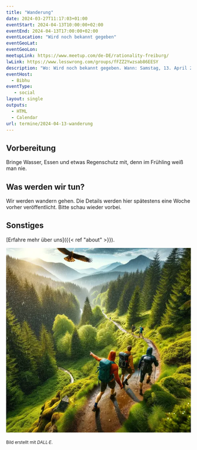 ```yaml
---
title: "Wanderung"
date: 2024-03-27T11:17:03+01:00
eventStart: 2024-04-13T10:00:00+02:00
eventEnd: 2024-04-13T17:00:00+02:00
eventLocation: "Wird noch bekannt gegeben"
eventGeoLat: 
eventGeoLon: 
meetupLink: https://www.meetup.com/de-DE/rationality-freiburg/
lwLink: https://www.lesswrong.com/groups/fFZZ2Ywzsab86EESY
description: "Wo: Wird noch bekannt gegeben. Wann: Samstag, 13. April 2024 um 10:00 Uhr MESZ."
eventHost:
  - Bibhu
eventType:
   - social
layout: single
outputs:
  - HTML
  - Calendar
url: termine/2024-04-13-wanderung
---
```


## Vorbereitung

Bringe Wasser, Essen und etwas Regenschutz mit, denn im Frühling weiß man nie.

## Was werden wir tun?

Wir werden wandern gehen. Die Details werden hier spätestens eine Woche vorher veröffentlicht. Bitte schau wieder vorbei.

## Sonstiges

[Erfahre mehr über uns]({{< ref "about" >}}).

![Menschen wandern im Schwarzwald](cover.webp "Menschen wandern im Schwarzwald")

<small>Bild erstellt mit _DALL·E_.</small>
